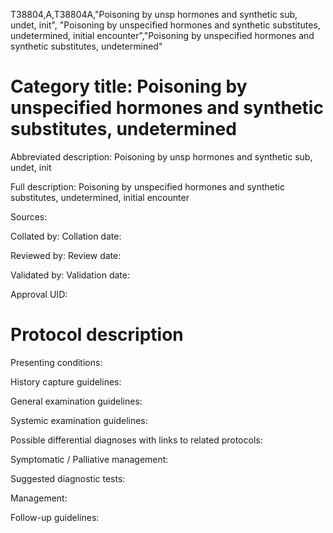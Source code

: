 T38804,A,T38804A,"Poisoning by unsp hormones and synthetic sub, undet, init", "Poisoning by unspecified hormones and synthetic substitutes, undetermined, initial encounter","Poisoning by unspecified hormones and synthetic substitutes, undetermined"
# Category title: Poisoning by unspecified hormones and synthetic substitutes, undetermined

Abbreviated description: Poisoning by unsp hormones and synthetic sub, undet, init

Full description: Poisoning by unspecified hormones and synthetic substitutes, undetermined, initial encounter

Sources:

Collated by:
Collation date:

Reviewed by:
Review date:

Validated by:
Validation date:

Approval UID:

# Protocol description

Presenting conditions:

History capture guidelines:

General examination guidelines:

Systemic examination guidelines:

Possible differential diagnoses with links to related protocols:

Symptomatic / Palliative management:

Suggested diagnostic tests:

Management:

Follow-up guidelines:
